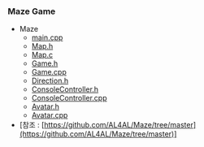### Maze Game
* Maze
  * [main.cpp](https://github.com/csbyun-data/CPP-Pro/blob/main/chap06/Maze/main.cpp)
  * [Map.h](https://github.com/csbyun-data/CPP-Pro/blob/main/chap06/Maze/Map.h)
  * [Map.c](https://github.com/csbyun-data/CPP-Pro/blob/main/chap06/Maze/Map.cpp)
  * [Game.h](https://github.com/csbyun-data/CPP-Pro/blob/main/chap06/Maze/Game.h)
  * [Game.cpp](https://github.com/csbyun-data/CPP-Pro/blob/main/chap06/Maze/Game.cpp)
  * [Direction.h](https://github.com/csbyun-data/CPP-Pro/blob/main/chap06/Maze/Direction.h)
  * [ConsoleController.h](https://github.com/csbyun-data/CPP-Pro/blob/main/chap06/Maze/ConsoleController.h)
  * [ConsoleController.cpp](https://github.com/csbyun-data/CPP-Pro/blob/main/chap06/Maze/ConsoleController.cpp)
  * [Avatar.h](https://github.com/csbyun-data/CPP-Pro/blob/main/chap06/Maze/Avatar.h)
  * [Avatar.cpp](https://github.com/csbyun-data/CPP-Pro/blob/main/chap06/Maze/Avatar.cpp)
* [참조 : [https://github.com/AL4AL/Maze/tree/master](https://github.com/AL4AL/Maze/tree/master)]
